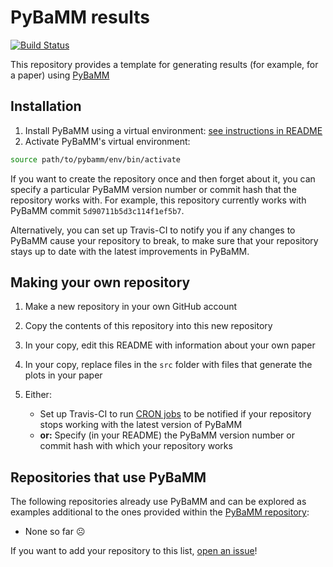 # PyBaMM results

[![Build Status](https://travis-ci.com/pybamm-team/cookie-cutter-results.svg?branch=master)](https://travis-ci.com/pybamm-team/cookie-cutter-results)

This repository provides a template for generating results (for example, for a paper) using [PyBaMM](https://github.com/pybamm-team/PyBaMM)

## Installation

1. Install PyBaMM using a virtual environment: [see instructions in README](https://github.com/pybamm-team/PyBaMM)
1. Activate PyBaMM's virtual environment:
```bash
source path/to/pybamm/env/bin/activate
```

If you want to create the repository once and then forget about it, you can specify a particular PyBaMM version number or commit hash that the repository works with. For example, this repository currently works with PyBaMM commit `5d90711b5d3c114f1ef5b7`.

Alternatively, you can set up Travis-CI to notify you if any changes to PyBaMM cause your repository to break, to make sure that your repository stays up to date with the latest improvements in PyBaMM. 

## Making your own repository

1. Make a new repository in your own GitHub account
1. Copy the contents of this repository into this new repository
1. In your copy, edit this README with information about your own paper
1. In your copy, replace files in the `src` folder with files that generate the plots in your paper
1. Either:

    - Set up Travis-CI to run [CRON jobs](https://docs.travis-ci.com/user/cron-jobs/) to be notified if your repository stops working with the latest version of PyBaMM
    - **or:** Specify (in your README) the PyBaMM version number or commit hash with which your repository works

## Repositories that use PyBaMM

The following repositories already use PyBaMM and can be explored as examples additional to the ones provided within the [PyBaMM repository](https://github.com/pybamm-team/PyBaMM/tree/master/examples):

- None so far :frowning_face:

If you want to add your repository to this list, [open an issue](https://github.com/pybamm-team/pybamm-case-studies/issues/new)!
